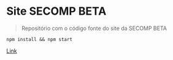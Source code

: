 # Site SECOMP BETA

> Repositório com o código fonte do site da SECOMP BETA

```npm install && npm start```

[Link](https://secompufscar.github.io/site-secompbeta)